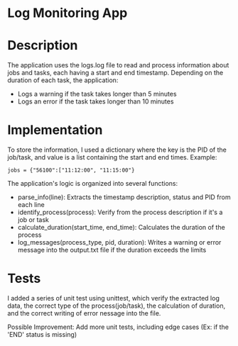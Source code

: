 # Log Monitoring App
# Description
The application uses the logs.log file to read and process information about jobs and tasks, each having a start and end timestamp. Depending on the duration of each task, the application:
- Logs a warning if the task takes longer than 5 minutes
- Logs an error if the task takes longer than 10 minutes

# Implementation
To store the information, I used a dictionary where the key is the PID of the job/task, and value is a list containing the start and end times.
Example:
```
jobs = {"56100":["11:12:00", "11:15:00"}
```
The application's logic is organized into several functions:
- parse_info(line): Extracts the timestamp description, status and PID from each line
- identify_process(process): Verify from the process description if it's a job or task
- calculate_duration(start_time, end_time): Calculates the duration of the process
- log_messages(process_type, pid, duration): Writes a warning or error message into the output.txt file if the duration exceeds the limits

# Tests
I added a series of unit test using unittest, which verify the extracted log data, the correct type of the process(job/task), the calculation of duration, and the correct writing of error nessage into the file.

Possible Improvement: Add more unit tests, including edge cases (Ex: if the 'END' status is missing) 
   
